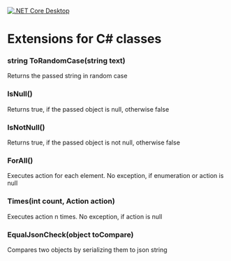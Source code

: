 [![.NET Core Desktop](https://github.com/deBabbbe/CsUnitTestHelper/actions/workflows/dotnet-desktop.yml/badge.svg)](https://github.com/deBabbbe/CsUnitTestHelper/actions/workflows/dotnet-desktop.yml)

# Extensions for C# classes

### string ToRandomCase(string text)

Returns the passed string in random case

### IsNull()

Returns true, if the passed object is null, otherwise false

### IsNotNull()

Returns true, if the passed object is not null, otherwise false

### ForAll()

Executes action for each element. No exception, if enumeration or action is null

### Times(int count, Action<int> action)

Executes action n times. No exception, if action is null

### EqualJsonCheck(object toCompare)

Compares two objects by serializing them to json string
